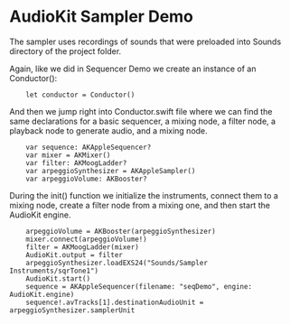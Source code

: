 # AudioKit Sampler Demo

The sampler uses recordings of sounds that were preloaded into Sounds directory of the project folder.

Again, like we did in Sequencer Demo we create an instance of an Conductor():

```
    let conductor = Conductor()
```

And then we jump right into Conductor.swift file where we can find the same declarations for a basic sequencer, a mixing node, a filter node, a playback node to generate audio, and a mixing node.

```
    var sequence: AKAppleSequencer?
    var mixer = AKMixer()
    var filter: AKMoogLadder?
    var arpeggioSynthesizer = AKAppleSampler()
    var arpeggioVolume: AKBooster?
```

During the init() function we initialize the instruments, connect them to a mixing node, create a filter node from a mixing one, and then start the AudioKit engine.


```
    arpeggioVolume = AKBooster(arpeggioSynthesizer)
    mixer.connect(arpeggioVolume!)
    filter = AKMoogLadder(mixer)
    AudioKit.output = filter
    arpeggioSynthesizer.loadEXS24("Sounds/Sampler Instruments/sqrTone1")
    AudioKit.start()
    sequence = AKAppleSequencer(filename: "seqDemo", engine: AudioKit.engine)
    sequence!.avTracks[1].destinationAudioUnit = arpeggioSynthesizer.samplerUnit
```